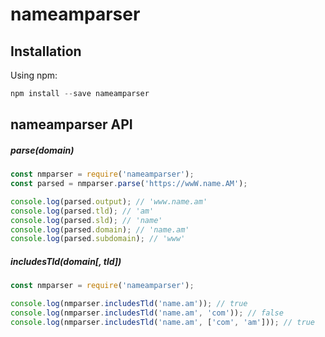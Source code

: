 # nameamparser


## Installation

Using npm:

```js
npm install --save nameamparser
```

## nameamparser API

##### parse(domain)

```js
const nmparser = require('nameamparser');
const parsed = nmparser.parse('https://wwW.name.AM');

console.log(parsed.output); // 'www.name.am'
console.log(parsed.tld); // 'am'
console.log(parsed.sld); // 'name'
console.log(parsed.domain); // 'name.am'
console.log(parsed.subdomain); // 'www'

```

##### includesTld(domain[, tld])


```js
const nmparser = require('nameamparser');

console.log(nmparser.includesTld('name.am')); // true
console.log(nmparser.includesTld('name.am', 'com')); // false
console.log(nmparser.includesTld('name.am', ['com', 'am'])); // true

```
